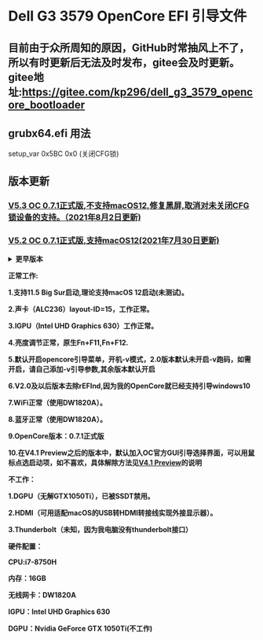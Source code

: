 # Dell G3 3579 OpenCore EFI 引导文件

## 目前由于众所周知的原因，GitHub时常抽风上不了，所以有时更新后无法及时发布，gitee会及时更新。gitee地址:https://gitee.com/kp296/dell_g3_3579_opencore_bootloader

## grubx64.efi 用法
setup_var 0x5BC 0x0 (关闭CFG锁)

## 版本更新

### <b><a href="https://github.com/VersionZKP2356/Dell-G3-3579-OpenCore-Boot-File/releases/tag/V5.3">V5.3 OC 0.7.1正式版,不支持macOS12,修复黑屏,取消对未关闭CFG锁设备的支持。（2021年8月2日更新)</a></b>

### <b><a href="https://github.com/VersionZKP2356/Dell-G3-3579-OpenCore-Boot-File/releases/tag/V5.2">V5.2 OC 0.7.1正式版,支持macOS12(2021年7月30日更新)</a>

<details><summary><b>更早版本</b></summary> 

> <b><a href="https://github.com/VersionZKP2356/Dell-G3-3579-OpenCore-Boot-File/releases/tag/V5.1">V5.1 OC 0.7.1正式版，修复主题，黑屏问题未完全修复</a></b>(2021年7月7日更新)
  
> <b><a href="https://github.com/VersionZKP2356/Dell-G3-3579-OpenCore-Boot-File/releases/tag/V5.0">V5.0 OC 0.7.1正式版，问题较多，无法显示主题，开机黑屏问题，等待修复。</a></b>(2021年7月6日更新)

> <b><a href="https://github.com/VersionZKP2356/Dell-G3-3579-OpenCore-Boot-File/releases/tag/V4.3">V4.3 OC 0.6.1开发版 修复以太网无法连接网络的问题，无更新kext，注意事项详见release</a></b>(2021年1月31日更新)  

> <b><a href="https://github.com/VersionZKP2356/Dell-G3-3579-OpenCore-Boot-File/releases/tag/V4.2">V4.2 OC 0.6.1开发版 kext更新至12月19日最新版，无大变化</a></b>(2020年12月19日更新)

> <b><a href="https://github.com/VersionZKP2356/Dell-G3-3579-OpenCore-Boot-File/releases/tag/V4.1">V4.1 Preview OC 0.6.1开发版 8月14日编译版(支持Big Sur引导)</a></b>(2020年8月15日更新)

> <b><a href="https://github.com/VersionZKP2356/Dell-G3-3579-OpenCore-Boot-File/releases/tag/V4.0">V4.0 Preview OC 0.6.1开发版(支持Big Sur引导)</a></b>(2020年8月13日更新)

> <b><a href="https://github.com/VersionZKP2356/Dell-G3-3579-OpenCore-Boot-File/releases/tag/V3.0">V3.0 OC 0.6.0正式版(支持Big Sur引导)</a></b>(2020年8月10日更新)

> <b><a href="https://github.com/VersionZKP2356/Dell-G3-3579-OpenCore-Boot-File/releases/tag/V2.0">V2.0 Preview OC 0.6.0开发版(需升级kext才支持big sur)</a></b>(2020年8月10日更新)

> <b><a href="https://github.com/VersionZKP2356/Dell-G3-3579-OpenCore-Boot-File/releases/tag/V1.0">V1.0 OC 0.0.4(带有GRUB Shell)</a></b>(2020年4月8日更新)

</details>

正常工作:

1.支持11.5 Big Sur启动,理论支持macOS 12启动(未测试)。

2.声卡（ALC236）layout-ID=15，工作正常。

3.IGPU（Intel UHD Graphics 630）工作正常。

4.亮度调节正常，原生Fn+F11,Fn+F12.

5.默认开启opencore引导菜单，开机-v模式，<b>2.0版本默认未开启-v跑码，如需开启，请自己添加-v引导参数,其余版本默认开启</b>

6.V2.0及以后版本去除rEFInd,因为我的OpenCore就已经支持引导windows10

7.WiFi正常（使用DW1820A）。

8.蓝牙正常（使用DW1820A）。

9.OpenCore版本：0.7.1正式版

10.在V4.1 Preview之后的版本中，默认加入OC官方GUI引导选择界面，可以用鼠标点选启动项，如不喜欢，具体解除方法见<a href="https://github.com/VersionZKP2356/Dell-G3-3579-OpenCore-Boot-File/releases/tag/V4.1">V4.1 Preview</a>的说明

不工作：

1.DGPU（无解GTX1050Ti），已被SSDT禁用。

2.HDMI（可用适配macOS的USB转HDMI转接线实现外接显示器）。

3.Thunderbolt（未知，因为我电脑没有thunderbolt接口）

硬件配置：

CPU:i7-8750H

内存：16GB

无线网卡：DW1820A

IGPU：Intel UHD Graphics 630

DGPU：Nvidia GeForce GTX 1050Ti(不工作)

  
